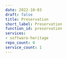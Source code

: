 ```yaml
---
date: 2022-10-03
draft: false
title: Preservation
short_label: Preservation
function_id: preservation
services:
- software-heritage
repo_count: 0
service_count: 1
---
```



